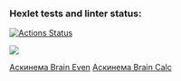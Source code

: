 ### Hexlet tests and linter status:
[![Actions Status](https://github.com/JohnyTest12345/backend-project-44/workflows/hexlet-check/badge.svg)](https://github.com/JohnyTest12345/backend-project-44/actions)


<a href="https://codeclimate.com/github/JohnyTest12345/backend-project-44/maintainability"><img src="https://api.codeclimate.com/v1/badges/56b8fd25757b9602cc46/maintainability" /></a>

<a href="https://asciinema.org/a/16mxfuv965Opetjw0Ca2aQ3Cu">Аскинема Brain Even</a>
<a href="https://asciinema.org/a/3A0o04L0Qi4xYPVoQgPFRyYt0">Аскинема Brain Calc</a>